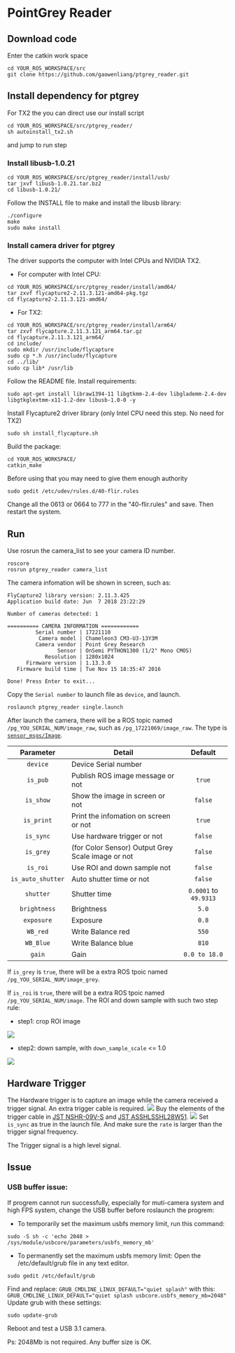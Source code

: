 # PointGrey Reader
## Download code  

Enter the catkin work space  
```
cd YOUR_ROS_WORKSPACE/src  
git clone https://github.com/gaowenliang/ptgrey_reader.git
```

## Install dependency for ptgrey

For TX2 the you can direct use our install script

```
cd YOUR_ROS_WORKSPACE/src/ptgrey_reader/
sh autoinstall_tx2.sh
```

and jump to run step


### Install libusb-1.0.21  
```
cd YOUR_ROS_WORKSPACE/src/ptgrey_reader/install/usb/  
tar jxvf libusb-1.0.21.tar.bz2  
cd libusb-1.0.21/  
```  
Follow the INSTALL file to make and install the libusb library:  
```
./configure  
make   
sudo make install  
```
### Install camera driver for ptgrey  
The driver supports the computer with Intel CPUs and NVIDIA TX2.

* For computer with Intel CPU:
```
cd YOUR_ROS_WORKSPACE/src/ptgrey_reader/install/amd64/
tar zxvf flycapture2-2.11.3.121-amd64-pkg.tgz
cd flycapture2-2.11.3.121-amd64/
```

* For TX2:
```
cd YOUR_ROS_WORKSPACE/src/ptgrey_reader/install/arm64/
tar zxvf flycapture.2.11.3.121_arm64.tar.gz
cd flycapture.2.11.3.121_arm64/
cd include/
sudo mkdir /usr/include/flycapture
sudo cp *.h /usr/include/flycapture
cd ../lib/
sudo cp lib* /usr/lib
```

Follow the README file. Install requirements:  
```
sudo apt-get install libraw1394-11 libgtkmm-2.4-dev libglademm-2.4-dev libgtkglextmm-x11-1.2-dev libusb-1.0-0 -y
```  
Install Flycapture2 driver library (only Intel CPU need this step. No need for TX2)
```
sudo sh install_flycapture.sh
```
Build the package:
```
cd YOUR_ROS_WORKSPACE/   
catkin_make
```
Before using that you may need to give them enough authority  
```
sudo gedit /etc/udev/rules.d/40-flir.rules
```  
Change all the 0613 or 0664 to 777 in the "40-flir.rules" and save.
Then restart the system.

## Run
Use rosrun the camera_list to see your camera ID number.  
```
roscore
rosrun ptgrey_reader camera_list
```
The camera infomation will be shown in screen, such as:

```
FlyCapture2 library version: 2.11.3.425
Application build date: Jun  7 2018 23:22:29

Number of cameras detected: 1

========== CAMERA INFORMATION ============
         Serial number | 17221110
          Camera model | Chameleon3 CM3-U3-13Y3M
         Camera vendor | Point Grey Research
                Sensor | OnSemi PYTHON1300 (1/2" Mono CMOS)
            Resolution | 1280x1024
      Firmware version | 1.13.3.0
   Firmware build time | Tue Nov 15 18:35:47 2016

Done! Press Enter to exit...
```

Copy the `Serial number` to launch file as `device`, and launch.
```
roslaunch ptgrey_reader single.launch 
```
After launch the camera, there will be a ROS topic named `/pg_YOU_SERIAL_NUM/image_raw`, such as `/pg_17221069/image_raw`. The type is [`sensor_msgs/Image`](http://docs.ros.org/kinetic/api/sensor_msgs/html/msg/Image.html).

Parameter | Detail | Default
 :---: | --- | :---: 
`device` | Device Serial number |  
`is_pub`   | Publish ROS image message or not | `true`
`is_show`  | Show the image in screen or not  | `false`
`is_print` | Print the infomation on screen or not | `true` 
`is_sync`  | Use hardware trigger or not | `false`
`is_grey`  | (for Color Sensor) Output Grey Scale image or not | `false`
`is_roi`   | Use ROI and down sample not |  `false` 
`is_auto_shutter` | Auto shutter time or not  |  `false` 
`shutter`    | Shutter time |  `0.0001` to `49.9313` 
`brightness` | Brightness |  `5.0` 
`exposure`   | Exposure |  `0.8` 
`WB_red`     | Write Balance red |  `550` 
`WB_Blue`    | Write Balance blue |  `810` 
`gain`       | Gain |  `0.0 to 18.0` 

If `is_grey` is `true`, there will be a extra ROS tpoic named `/pg_YOU_SERIAL_NUM/image_grey`.

If `is_roi` is `true`, there will be a extra ROS tpoic named `/pg_YOU_SERIAL_NUM/image`.
The ROI and down sample with such two step rule:
* step1: crop ROI image

<img src="docs/crp.jpg">

* step2: down sample, with `down_sample_scale` <= 1.0

<img src="docs/ds.jpg">

## Hardware Trigger
The Hardware trigger is to capture an image while the camera received a trigger signal. An extra trigger cable is required.
<img src="docs/line1.png">
Buy the elements of the trigger cable in [JST NSHR-09V-S](https://www.digikey.hk/product-detail/zh/jst-sales-america-inc/NSHR-09V-S/455-2785-ND/3313624) and [JST ASSHLSSHL28W51](https://www.digikey.hk/product-detail/zh/jst-sales-america-inc/ASSHLSSHL28W51/455-3194-ND/6194849).
<img src="docs/line2.jpg">
Set `is_sync` as true in the launch file. And make sure the `rate` is larger than the trigger signal frequency.

The Trigger signal is a high level signal.

## Issue  
### USB buffer issue:
If progrem cannot run successfully, especially for muti-camera system and high FPS system, change the USB buffer before roslaunch the progrem:
* To temporarily set the maximum usbfs memory limit, run this command:
```
sudo -S sh -c 'echo 2048 > /sys/module/usbcore/parameters/usbfs_memory_mb'
```
* To permanently set the maximum usbfs memory limit:
Open the /etc/default/grub file in any text editor.
```
sudo gedit /etc/default/grub
```
Find and replace:
`GRUB_CMDLINE_LINUX_DEFAULT="quiet splash"`
with this:
`GRUB_CMDLINE_LINUX_DEFAULT="quiet splash usbcore.usbfs_memory_mb=2048"`
Update grub with these settings:
```
sudo update-grub
```
Reboot and test a USB 3.1 camera.

Ps: 2048Mb is not required. Any buffer size is OK.

